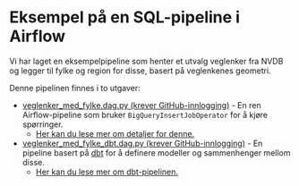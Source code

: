 # Eksempel på en SQL-pipeline i Airflow

Vi har laget en eksempelpipeline som henter et utvalg veglenker fra NVDB og legger til fylke og region for disse, basert på veglenkenes geometri.

Denne pipelinen finnes i to utgaver:

- [veglenker_med_fylke.dag.py (krever GitHub-innlogging)](https://github.com/svvsaga/saga-pipelines/blob/main/dags/yggdrasil/examples/veglenker_med_fylke.dag.py) - En ren Airflow-pipeline som bruker `BigQueryInsertJobOperator` for å kjøre spørringer.
  - [Her kan du lese mer om detaljer for denne.](eksempel-sql-pipeline/veglenker-med-fylke)
- [veglenker_med_fylke_dbt.dag.py (krever GitHub-innlogging)](https://github.com/svvsaga/saga-pipelines/blob/main/dags/yggdrasil/examples/veglenker_med_fylke_dbt.dag.py) - En pipeline basert på [dbt](https://docs.getdbt.com/docs/introduction) for å definere modeller og sammenhenger mellom disse.
  - [Her kan du lese mer om dbt-pipelinen.](eksempel-sql-pipeline/veglenker-med-fylke-dbt)

